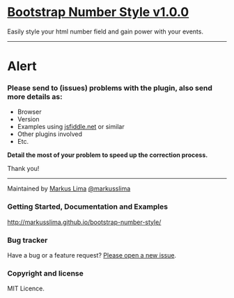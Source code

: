 # [Bootstrap Number Style v1.0.0](http://markusslima.github.io/bootstrap-number-style/)

Easily style your html number field and gain power with your events.

------------------------------------------------------------------------------------
# Alert

### **Please send to (issues) problems with the plugin, also send more details as:**
* Browser
* Version
* Examples using [jsfiddle.net](https://jsfiddle.net/) or similar
* Other plugins involved
* Etc.
 
**Detail the most of your problem to speed up the correction process.**

Thank you!

-------------------------------------------------------------------------------------

Maintained by [Markus Lima](https://github.com/markusslima) [@markusslima](https://twitter.com/markusslima)

### Getting Started, Documentation and Examples
http://markusslima.github.io/bootstrap-number-style/

### Bug tracker

Have a bug or a feature request? [Please open a new issue](https://github.com/markusslima/bootstrap-number-style/issues).

### Copyright and license

MIT Licence.